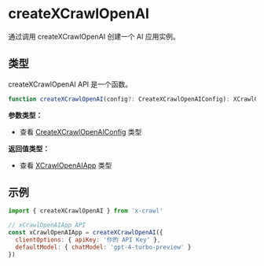 # createXCrawlOpenAI

通过调用 createXCrawlOpenAI 创建一个 AI 应用实例。

## 类型

createXCrawlOpenAI API 是一个函数。

```ts
function createXCrawlOpenAI(config?: CreateXCrawlOpenAIConfig): XCrawlOpenAIApp
```

**参数类型：**

- 查看 [CreateXCrawlOpenAIConfig](/cn/type/create-crawl-openai#createcrawlopenaiconfig) 类型

**返回值类型：**

- 查看 [XCrawlOpenAIApp](/cn/type/create-crawl-openai#crawlopenaiapp) 类型

## 示例

```js
import { createXCrawlOpenAI } from 'x-crawl'

// xCrawlOpenAIApp API
const xCrawlOpenAIApp = createXCrawlOpenAI({
  clientOptions: { apiKey: '你的 API Key' },
  defaultModel: { chatModel: 'gpt-4-turbo-preview' }
})
```
